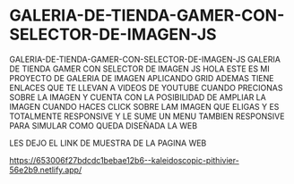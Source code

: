 # GALERIA-DE-TIENDA-GAMER-CON-SELECTOR-DE-IMAGEN-JS
GALERIA-DE-TIENDA-GAMER-CON-SELECTOR-DE-IMAGEN-JS
GALERIA DE TIENDA GAMER CON SELECTOR DE IMAGEN JS HOLA ESTE ES MI PROYECTO DE GALERIA DE IMAGEN APLICANDO GRID ADEMAS
TIENE ENLACES QUE TE LLEVAN A VIDEOS DE YOUTUBE CUANDO PRECIONAS SOBRE LA IMAGEN Y CUENTA CON LA POSIBILIDAD DE AMPLIAR LA IMAGEN CUANDO HACES CLICK SOBRE LAM IMAGEN QUE ELIGAS 
Y ES TOTALMENTE RESPONSIVE Y LE SUME UN MENU TAMBIEN RESPONSIVE PARA SIMULAR COMO QUEDA DISEÑADA LA WEB

LES DEJO EL LINK DE MUESTRA DE LA PAGINA WEB 

https://653006f27bdcdc1bebae12b6--kaleidoscopic-pithivier-56e2b9.netlify.app/
